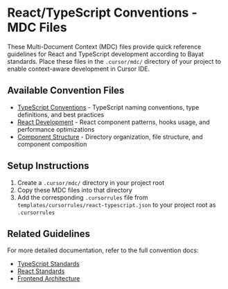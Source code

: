 # React/TypeScript Conventions - MDC Files

These Multi-Document Context (MDC) files provide quick reference guidelines for React and TypeScript development according to Bayat standards. Place these files in the `.cursor/mdc/` directory of your project to enable context-aware development in Cursor IDE.

## Available Convention Files

- [TypeScript Conventions](typescript.md) - TypeScript naming conventions, type definitions, and best practices
- [React Development](react.md) - React component patterns, hooks usage, and performance optimizations
- [Component Structure](component_structure.md) - Directory organization, file structure, and component composition

## Setup Instructions

1. Create a `.cursor/mdc/` directory in your project root
2. Copy these MDC files into that directory
3. Add the corresponding `.cursorrules` file from `templates/cursorrules/react-typescript.json` to your project root as `.cursorrules`

## Related Guidelines

For more detailed documentation, refer to the full convention docs:

- [TypeScript Standards](../../../docs/languages/typescript.md)
- [React Standards](../../../docs/frameworks/react.md)
- [Frontend Architecture](../../../docs/architecture/frontend.md)
